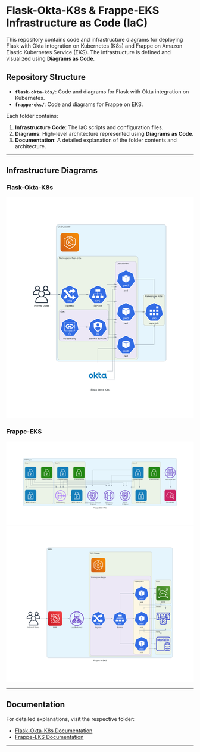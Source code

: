 # Flask-Okta-K8s & Frappe-EKS Infrastructure as Code (IaC)

This repository contains code and infrastructure diagrams for deploying Flask with Okta integration on Kubernetes (K8s) and Frappe on Amazon Elastic Kubernetes Service (EKS). The infrastructure is defined and visualized using **Diagrams as Code**.

## Repository Structure

- **`flask-okta-k8s/`**: Code and diagrams for Flask with Okta integration on Kubernetes.
- **`frappe-eks/`**: Code and diagrams for Frappe on EKS.

Each folder contains:
1. **Infrastructure Code**: The IaC scripts and configuration files.
2. **Diagrams**: High-level architecture represented using **Diagrams as Code**.
3. **Documentation**: A detailed explanation of the folder contents and architecture.

---

## Infrastructure Diagrams

### Flask-Okta-K8s
![Flask-Okta-K8s Diagram](./flask_okta_k8s.png)

### Frappe-EKS
![Frappe-EKS Diagram](./frappe_eks_vpc.png)
![Frappe Deployment](./frappe_in_eks.png)

---

## Documentation

For detailed explanations, visit the respective folder:

- [Flask-Okta-K8s Documentation](./flask-okta-k8s/README.md)
- [Frappe-EKS Documentation](./frappe-eks/README.md)

---